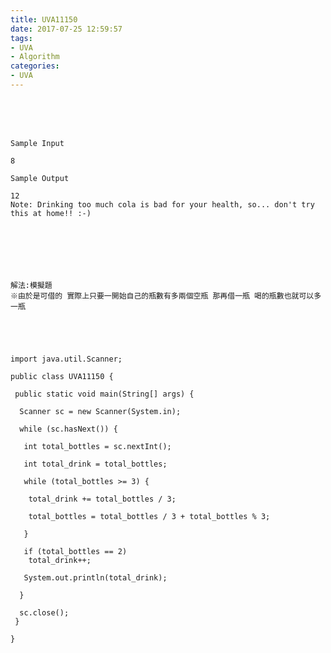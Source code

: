 ```yaml
---
title: UVA11150
date: 2017-07-25 12:59:57
tags:
- UVA
- Algorithm
categories:
- UVA
---
```




 <br /> <br /> <br />

<!-- more -->

	Sample Input

	8

	Sample Output

	12
	Note: Drinking too much cola is bad for your health, so... don't try this at home!! :-)







	解法:模擬題
	※由於是可借的 實際上只要一開始自己的瓶數有多兩個空瓶 那再借一瓶 喝的瓶數也就可以多一瓶





	import java.util.Scanner;

	public class UVA11150 {

	 public static void main(String[] args) {

	  Scanner sc = new Scanner(System.in);

	  while (sc.hasNext()) {

	   int total_bottles = sc.nextInt();

	   int total_drink = total_bottles;

	   while (total_bottles >= 3) {

		total_drink += total_bottles / 3;

		total_bottles = total_bottles / 3 + total_bottles % 3;

	   }

	   if (total_bottles == 2)
		total_drink++;

	   System.out.println(total_drink);

	  }

	  sc.close();
	 }

	}
</br>
